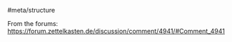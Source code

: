 #meta/structure 

From the forums:
https://forum.zettelkasten.de/discussion/comment/4941/#Comment_4941